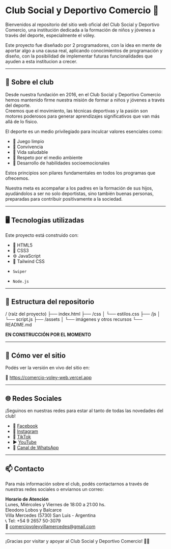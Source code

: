 
# Club Social y Deportivo Comercio 🏐

Bienvenidos al repositorio del sitio web oficial del Club Social y Deportivo Comercio, una institución dedicada a la formación de niños y jóvenes a través del deporte, especialmente el vóley.

Este proyecto fue diseñado por 2 programadores, con la idea en mente de aportar algo a una causa real, aplicando conocimientos de programación y diseño, con la posibilidad de implementar futuras funcionalidades que ayuden a esta institucion a crecer.

---

## 🌟 Sobre el club

Desde nuestra fundación en 2016, en el Club Social y Deportivo Comercio hemos mantenido firme nuestra misión de formar a niños y jóvenes a través del deporte.  
Creemos que el movimiento, las técnicas deportivas y la pasión son motores poderosos para generar aprendizajes significativos que van más allá de lo físico.

El deporte es un medio privilegiado para inculcar valores esenciales como:

- 🏅 Juego limpio  
- 🤝 Convivencia  
- 🥗 Vida saludable  
- 🌱 Respeto por el medio ambiente  
- 💬 Desarrollo de habilidades socioemocionales  

Estos principios son pilares fundamentales en todos los programas que ofrecemos.

Nuestra meta es acompañar a los padres en la formación de sus hijos, ayudándolos a ser no solo deportistas, sino también buenas personas, preparadas para contribuir positivamente a la sociedad.

---

## 🖥️ Tecnologías utilizadas

Este proyecto está construido con:

- 🧩 HTML5  
- 🎨 CSS3  
- ⚙️ JavaScript  
- 💨 Tailwind CSS
-     Swiper
-     Node.js 

---

## 📁 Estructura del repositorio

/ (raíz del proyecto) ├── index.html ├── /css │ └── estilos.css ├── /js │ └── script.js ├── /assets │ └── imágenes y otros recursos └── README.md


**EN CONSTRUCCIÓN POR EL MOMENTO**

---

## 🚀 Cómo ver el sitio

Podés ver la versión en vivo del sitio en:

🔗 https://comercio-voley-web.vercel.app

---

## 🌐 Redes Sociales

¡Seguinos en nuestras redes para estar al tanto de todas las novedades del club!

- 📘 [Facebook](https://www.facebook.com/comerciovoleyoficial)  
- 📸 [Instagram](https://www.instagram.com/comerciovoley_oficial/)  
- 🎵 [TikTok](https://www.tiktok.com/@comerciovoleyvm)  
- ▶️ [YouTube](https://www.youtube.com/@comerciovoleyvillamercedes1389)  
- 💬 [Canal de WhatsApp](https://www.whatsapp.com/channel/0029VaMKfdP2975Az02eam3y)  

---

## 📫 Contacto

Para más información sobre el club, podés contactarnos a través de nuestras redes sociales o enviarnos un correo:

**Horario de Atención**  
Lunes, Miércoles y Viernes de 18:00 a 21:00 hs.  
Eleodoro Lobos y Balcarce  
Villa Mercedes (5730) San Luis - Argentina  
📞 Tel: +54 9 2657 50-3079  
📧 comerciovoleyvillamercedes@gmail.com  

---

¡Gracias por visitar y apoyar al Club Social y Deportivo Comercio! 🏐✨

